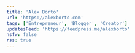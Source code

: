 ```yaml
---
title: 'Alex Borto'
url: 'https://alexborto.com'
tags: ['Entrepreneur', 'Blogger', 'Creator']
updatesFeed: 'https://feedpress.me/alexborto'
nsfw: false
rss: true
---
```

